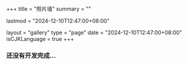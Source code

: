 +++
title = "照片墙"
summary = ""

lastmod = "2024-12-10T12:47:00+08:00"

layout = "gallery"
type = "page"
date = "2024-12-10T12:47:00+08:00"
isCJKLanguage = true
+++

### 还没有开发完成...
